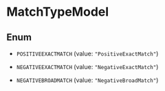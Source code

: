 

# MatchTypeModel

## Enum


* `POSITIVEEXACTMATCH` (value: `"PositiveExactMatch"`)

* `NEGATIVEEXACTMATCH` (value: `"NegativeExactMatch"`)

* `NEGATIVEBROADMATCH` (value: `"NegativeBroadMatch"`)



